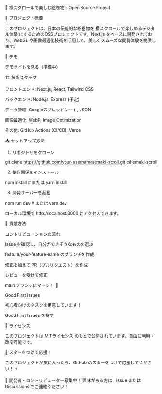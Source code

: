 🎨 横スクロールで楽しむ絵巻物 - Open Source Project

📌 プロジェクト概要

このプロジェクトは、日本の伝統的な絵巻物を 横スクロールで楽しめるデジタル体験 にするためのOSSプロジェクトです。Next.js をベースに開発されており、WebGL や画像最適化技術を活用して、美しくスムーズな閲覧体験を提供します。

🚀 デモ

デモサイトを見る（準備中）

🏗 技術スタック

フロントエンド: Next.js, React, Tailwind CSS

バックエンド: Node.js, Express (予定)

データ管理: Googleスプレッドシート, JSON

画像最適化: WebP, Image Optimization

その他: GitHub Actions (CI/CD), Vercel

📥 セットアップ方法

1. リポジトリをクローン

 git clone https://github.com/your-username/emaki-scroll.git
 cd emaki-scroll

2. 依存関係をインストール

npm install  # または yarn install

3. 開発サーバーを起動

npm run dev  # または yarn dev

ローカル環境で http://localhost:3000 にアクセスできます。

📌 貢献方法

コントリビューションの流れ

Issue を確認し、自分ができそうなものを選ぶ

feature/your-feature-name のブランチを作成

修正を加えて PR（プルリクエスト）を作成

レビューを受けて修正

main ブランチにマージ！ 🎉

Good First Issues

初心者向けのタスクを用意しています！

Good First Issues を探す

📝 ライセンス

このプロジェクトは MITライセンス のもとで公開されています。自由に利用・改変可能です。

🌟 スターをつけて応援！

このプロジェクトが気に入ったら、GitHub のスターをつけて応援してください！ ⭐️

📩 開発者・コントリビューター募集中！
興味がある方は、Issue または Discussions でご連絡ください！

